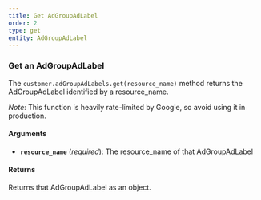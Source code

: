 ```yaml
---
title: Get AdGroupAdLabel
order: 2
type: get
entity: AdGroupAdLabel
---
```


### Get an AdGroupAdLabel

The `customer.adGroupAdLabels.get(resource_name)` method returns the AdGroupAdLabel identified by a resource_name.

_Note_: This function is heavily rate-limited by Google, so avoid using it in production.

#### Arguments

- **`resource_name`** (_required_): The resource_name of that AdGroupAdLabel

#### Returns

Returns that AdGroupAdLabel as an object.
